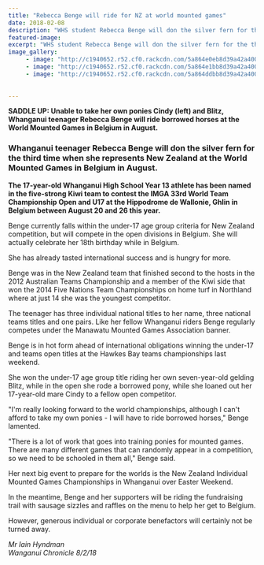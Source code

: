 ```yaml
---
title: "Rebecca Benge will ride for NZ at world mounted games"
date: 2018-02-08
description: "WHS student Rebecca Benge will don the silver fern for the third time when she represents NZ at the World Mounted Games in Belgium..."
featured-image: 
excerpt: "WHS student Rebecca Benge will don the silver fern for the third time when she represents NZ at the World Mounted Games in Belgium in August."
image_gallery:
     - image: "http://c1940652.r52.cf0.rackcdn.com/5a864e0eb8d39a42a400077a/rebecca-benge-on-horse-chron-feb.jpg"
     - image: "http://c1940652.r52.cf0.rackcdn.com/5a864e1bb8d39a42a400077c/rebecca-benge-trying-to-get-on-horse-chron-feb.jpg"
     - image: "http://c1940652.r52.cf0.rackcdn.com/5a864ddbb8d39a42a4000776/rebecca-benge-with-2-horses-chron-feb.jpg"
    
    
---
```


<p><strong>SADDLE UP: Unable to take her own ponies Cindy (left) and Blitz, Whanganui teenager Rebecca Benge will ride borrowed horses at the World Mounted Games in Belgium in August.</strong></p>
<h3 class="element element-paragraph">Whanganui teenager Rebecca Benge will don the silver fern for the third time when she represents New Zealand at the World Mounted Games in Belgium in August.</h3>
<p class="element element-paragraph"><strong>The 17-year-old Whanganui High School Year 13 athlete has been named in the five-strong Kiwi team to contest the IMGA 33rd World Team Championship Open and U17 at the Hippodrome de Wallonie, Ghlin in Belgium between August 20 and 26 this year.</strong></p>
<p class="element element-paragraph">Benge currently falls within the under-17 age group criteria for New Zealand competition, but will compete in the open divisions in Belgium. She will actually celebrate her 18th birthday while in Belgium.</p>
<p class="element element-paragraph">She has already tasted international success and is hungry for more.</p>
<p class="element element-paragraph">Benge was in the New Zealand team that finished second to the hosts in the 2012 Australian Teams Championship and a member of the Kiwi side that won the 2014 Five Nations Team Championships on home turf in Northland where at just 14 she was the youngest competitor.</p>
<p class="element element-paragraph">The teenager has three individual national titles to her name, three national teams titles and one pairs. Like her fellow Whanganui riders Benge regularly competes under the Manawatu Mounted Games Association banner.</p>
<p class="element element-paragraph">Benge is in hot form ahead of international obligations winning the under-17 and teams open titles at the Hawkes Bay teams championships last weekend.</p>
<p class="element element-paragraph">She won the under-17 age group title riding her own seven-year-old gelding Blitz, while in the open she rode a borrowed pony, while she loaned out her 17-year-old mare Cindy to a fellow open competitor.</p>
<p class="element element-paragraph">"I'm really looking forward to the world championships, although I can't afford to take my own ponies - I will have to ride borrowed horses," Benge lamented.</p>
<p class="element element-paragraph">"There is a lot of work that goes into training ponies for mounted games. There are many different games that can randomly appear in a competition, so we need to be schooled in them all," Benge said.</p>
<p class="element element-paragraph">Her next big event to prepare for the worlds is the New Zealand Individual Mounted Games Championships in Whanganui over Easter Weekend.</p>
<p class="element element-paragraph">In the meantime, Benge and her supporters will be riding the fundraising trail with sausage sizzles and raffles on the menu to help her get to Belgium.</p>
<p class="element element-paragraph">However, generous individual or corporate benefactors will certainly not be turned away.</p>
<p><em>Mr Iain Hyndman</em><br /><em>Wanganui Chronicle 8/2/18</em></p>

